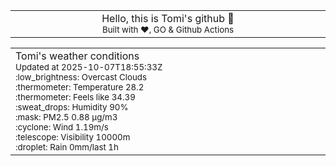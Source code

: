 
<div align="center">
<table>
<tbody>
<td align="center">
<img width="2000" height="0"><br>
Hello, this is Tomi's github 👋<br>
<sup>Built with ❤️, GO & Github Actions</sup><br>
<img width="2000" height="0">
</td>
</tbody>
</table>
</div>
<table>
<tbody>
<td align="left">
<img width="2000" height="0"><br>
Tomi's weather conditions<br>
<sup>Updated at 2025-10-07T18:55:33Z</sup><br>
<sup>:low_brightness: Overcast Clouds</sup><br>
<sup>:thermometer: Temperature 28.2 </sup><br>
<sup>:thermometer: Feels like 34.39</sup><br>
<sup>:sweat_drops: Humidity 90%</sup><br>
<sup>:mask: PM2.5 0.88 μg/m3</sup><br>
<sup>:cyclone: Wind 1.19m/s </sup><br>
<sup>:telescope: Visibility 10000m </sup><br>
<sup>:droplet: Rain 0mm/last 1h </sup><br>
<img width="2000" height="0">
</td>
<td align="left">
<img width="2000" height="0"><br>
<br>
<img width="2000" height="0">
</td>
</tbody>
</table>
</div>
    